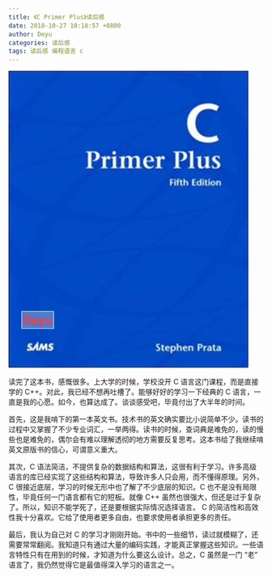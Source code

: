 ```yaml
---
title: 《C Primer Plus》读后感
date: 2018-10-27 10:18:57 +0800
author: Deyu
categories: 读后感
tags: 读后感 编程语言 c
---
```


![C Primer Plus](/assets/img/blog/2018-10-27-c-primer-plus-book-cover.jpeg)

读完了这本书，感慨很多。上大学的时候，学校没开 C 语言这门课程，而是直接学的 C++。对此，我已经不想再吐槽了。能够好好的学习一下经典的 C 语言，一直是我的心愿。如今，也算达成了。谈谈感受吧，毕竟付出了大半年的时间。

首先，这是我啃下的第一本英文书。技术书的英文确实要比小说简单不少。读书的过程中又掌握了不少专业词汇，一举两得。读书的时候，查词典是难免的，读的慢些也是难免的，偶尔会有难以理解透彻的地方需要反复思考。这本书给了我继续啃英文原版书的信心，可谓意义重大。

其次，C 语法简洁，不提供复杂的数据结构和算法，这很有利于学习。许多高级语言的库已经实现了这些结构和算法，导致许多人只会用，而不懂得原理。另外，C 很接近底层，学习的时候无形中也了解了不少底层的知识。C 也不是没有局限性，毕竟任何一门语言都有它的短板。就像 C++ 虽然也很强大，但还是过于复杂了。所以，知识不能学死了，还是要根据实际情况选择语言。 C 的简洁性和高效性我十分喜欢。它给了使用者更多自由，也要求使用者承担更多的责任。

最后，我认为自己对 C 的学习才刚刚开始。书中的一些细节，读过就模糊了，还需要常常翻阅。我知道只有通过大量的编码实践，才能真正掌握这些知识。一些语言特性只有在用到的时候，才知道为什么要这么设计。总之，C 虽然是一门 “老” 语言了，我仍然觉得它是最值得深入学习的语言之一。


&nbsp;
&nbsp;
